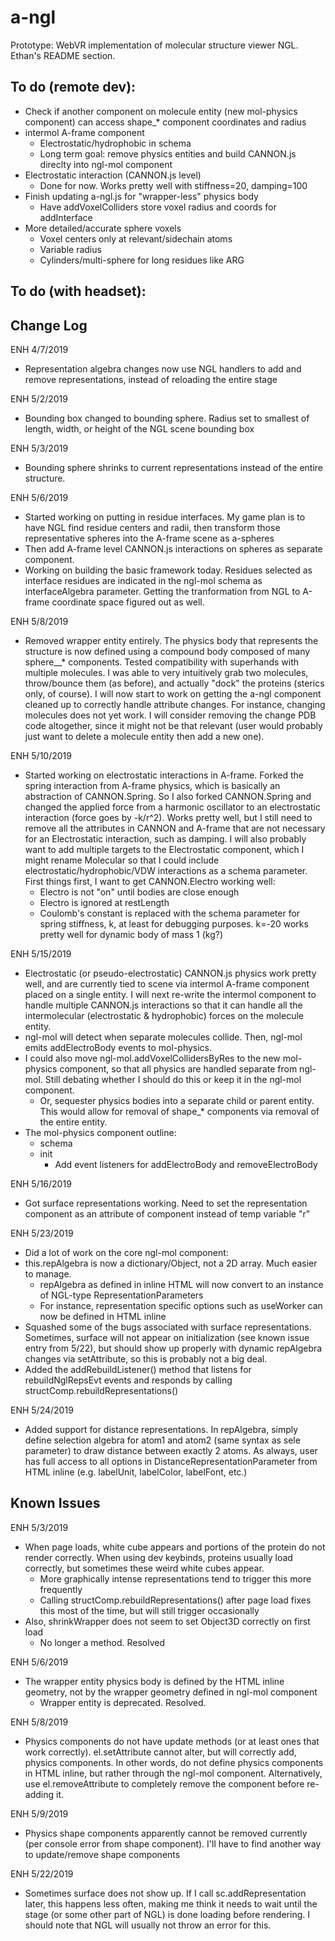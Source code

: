 a-ngl
=================

Prototype: WebVR implementation of molecular structure viewer NGL. Ethan's README section.

To do (remote dev):
-----------------
- Check if another component on molecule entity (new mol-physics component) can access shape_* component coordinates and radius
- intermol A-frame component
  - Electrostatic/hydrophobic in schema
  - Long term goal: remove physics entities and build CANNON.js direclty into ngl-mol component
- Electrostatic interaction (CANNON.js level)
  - Done for now. Works pretty well with stiffness=20, damping=100
- Finish updating a-ngl.js for "wrapper-less" physics body
  - Have addVoxelColliders store voxel radius and coords for addInterface
- More detailed/accurate sphere voxels
  - Voxel centers only at relevant/sidechain atoms
  - Variable radius
  - Cylinders/multi-sphere for long residues like ARG

To do (with headset):
-----------------


Change Log
-----------------
ENH 4/7/2019
- Representation algebra changes now use NGL handlers to add and remove representations, instead of reloading the entire stage

ENH 5/2/2019
- Bounding box changed to bounding sphere. Radius set to smallest of length, width, or height of the NGL scene bounding box

ENH 5/3/2019
- Bounding sphere shrinks to current representations instead of the entire structure.

ENH 5/6/2019
- Started working on putting in residue interfaces. My game plan is to have NGL find residue centers and radii, then transform those 
representative spheres into the A-frame scene as a-spheres
- Then add A-frame level CANNON.js interactions on spheres as separate component.
- Working on building the basic framework today. Residues selected as interface residues are indicated in the ngl-mol schema as 
interfaceAlgebra parameter. Getting the tranformation from
NGL to A-frame coordinate space figured out as well.

ENH 5/8/2019
- Removed wrapper entity entirely. The physics body that represents the structure is now defined using a compound body composed of many 
sphere__* components. Tested compatibility with superhands with multiple molecules. I was able to very intuitively grab two molecules, 
throw/bounce them (as before), and actually "dock" the proteins (sterics only, of course). I will now start to work on getting the a-ngl 
component cleaned up to correctly handle attribute changes. For instance, changing molecules does not yet work. I will consider removing 
the change PDB code altogether, since it might not be that relevant (user would probably just want to delete a molecule entity then add a 
new one).

ENH 5/10/2019
- Started working on electrostatic interactions in A-frame. Forked the spring interaction from A-frame physics, which is basically an 
abstraction of CANNON.Spring. So I also forked CANNON.Spring and changed the applied force from a harmonic oscillator to an electrostatic 
interaction (force goes by -k/r^2). Works pretty well, but I still need to remove all the attributes in CANNON and A-frame that are not 
necessary for an Electrostatic interaction, such as damping. I will also probably want to add multiple targets to the Electrostatic component, 
which I might rename Molecular so that I could include electrostatic/hydrophobic/VDW interactions as a schema parameter. First things first, I 
want to get CANNON.Electro working well:
  - Electro is not "on" until bodies are close enough
  - Electro is ignored at restLength
  - Coulomb's constant is replaced with the schema parameter for spring stiffness, k, at least for debugging purposes. k=-20 works pretty well 
  for dynamic body of mass 1 (kg?)

ENH 5/15/2019
- Electrostatic (or pseudo-electrostatic) CANNON.js physics work pretty well, and are currently tied to scene via intermol A-frame component
placed on a single entity. I will next re-write the intermol component to handle multiple CANNON.js interactions so that it can handle all the
intermolecular (electrostatic & hydrophobic) forces on the molecule entity.
- ngl-mol will detect when separate molecules collide. Then, ngl-mol emits addElectroBody events to mol-physics. 
- I could also move ngl-mol.addVoxelCollidersByRes to the new mol-physics component, so that all physics are handled separate from
ngl-mol. Still debating whether I should do this or keep it in the ngl-mol component.
  - Or, sequester physics bodies into a separate child or parent entity. This would allow for removal of shape_* components via removal of the
  entire entity.
- The mol-physics component outline:
  - schema
  - init
    - Add event listeners for addElectroBody and removeElectroBody

ENH 5/16/2019
- Got surface representations working. Need to set the representation component as an attribute of component instead of temp variable "r"

ENH 5/23/2019
- Did a lot of work on the core ngl-mol component:
- this.repAlgebra is now a dictionary/Object, not a 2D array. Much easier to manage.
  - repAlgebra as defined in inline HTML will now convert to an instance of NGL-type RepresentationParameters
  - For instance, representation specific options such as useWorker can now be defined in HTML inline
- Squashed some of the bugs associated with surface representations. Sometimes, surface will not appear on initialization
(see known issue entry from 5/22), but should show up properly with dynamic repAlgebra changes via setAttribute, so this is probably
not a big deal.
- Added the addRebuildListener() method that listens for rebuildNglRepsEvt events and responds by calling structComp.rebuildRepresentations()  

ENH 5/24/2019
- Added support for distance representations. In repAlgebra, simply define selection algebra for atom1 and atom2 (same syntax as sele parameter)
to draw distance between exactly 2 atoms. As always, user has full access to all options in DistanceRepresentationParameter from HTML inline 
(e.g. labelUnit, labelColor, labelFont, etc.)

Known Issues
-----------------

ENH 5/3/2019
- When page loads, white cube appears and portions of the protein do not render correctly. When using dev keybinds, proteins usually load correctly, but sometimes these weird white
cubes appear.
  - More graphically intense representations tend to trigger this more frequently
  - Calling structComp.rebuildRepresentations() after page load fixes this most of the time, but will still trigger occasionally
- Also, shrinkWrapper does not seem to set Object3D correctly on first load
  - No longer a method. Resolved

ENH 5/6/2019
- The wrapper entity physics body is defined by the HTML inline geometry, not by the wrapper geometry defined in ngl-mol component
  - Wrapper entity is deprecated. Resolved.

ENH 5/8/2019
- Physics components do not have update methods (or at least ones that work correctly). el.setAttribute cannot alter, but will correctly add, physics components.
In other words, do not define physics components in HTML inline, but rather through the ngl-mol component. Alternatively, use el.removeAttribute to completely remove
the component before re-adding it.

ENH 5/9/2019
- Physics shape components apparently cannot be removed currently (per console error from shape component). I'll have to find another way to
update/remove shape components

ENH 5/22/2019
- Sometimes surface does not show up. If I call sc.addRepresentation later, this happens less often, making me think it needs to wait until
the stage (or some other part of NGL) is done loading before rendering. I should note that NGL will usually not throw an error for this.